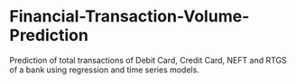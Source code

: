 # Financial-Transaction-Volume-Prediction
Prediction of total transactions of Debit Card, Credit Card, NEFT and RTGS of a bank using regression and time series models. 
